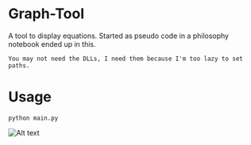 # Graph-Tool
A tool to display equations. Started as pseudo code in a philosophy notebook ended up in this.
```
You may not need the DLLs, I need them because I'm too lazy to set paths.
```
# Usage
```
python main.py
```
![Alt text](https://i.imgur.com/HB2CsVW.png)
